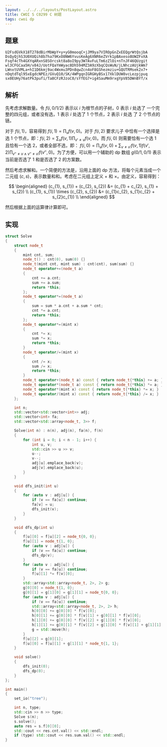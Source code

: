 ```yaml
---
layout: ../../../layouts/PostLayout.astro
title: CWOI S C0299 C 树题
tags: cwoi dp
---
```


## 题意

```
U2FsdGVkX18T278dBirMbWpY+y+yG0mooqC+jJM9ya7VIROpGnZxEEQgrWtQsjbA
DsQyQjhS3U0XUQih8b7ha79KxO8NW6YvusKeAg6XNR6eZVrk1pBAxeso8UWZFvXA
Fsqf4cTh4GXYqARxnS8SOrcskt8a8oI9py3W7AvFuLTm6zZlOi+nTnJF46QUzgit
wl3CFGCaa5H/v84J/UotFQaYmWyac8Dh594MZ3A9zXbqCQsWuN/jLNhczAUjkWm7
LWnxtUVMLa+hI1D6kmj9ac4Wxmu3PDn8qwZcn4oF8GShezmziu+GQUTRMsek2x7+
nDqtdTql95xEgdcNPEz/GVuQ10/SK/4WPgqnIGRGHyBSx17XklDUW8vcLezpjpuq
sx0EUHy76atPk3pufi/Ta8CFzRJzoC0/sYfEG7+ig4SauMm9rxgYpV85DWnBYf/x
```

## 解析

先考虑求解数量。令 $f(i, 0/1/2)$ 表示以 $i$ 为根节点的子树，$0$ 表示 $i$ 处选了
一个完整的四元组，或者没有选，$1$ 表示 $i$ 处选了 $1$ 个节点，$2$ 表示 $i$ 处选
了 $2$ 个节点的链。

对于 $f(i, 1)$，容易得到 $f(i, 1) = \prod_{v} f(v, 0)$。对于 $f(i, 2)$ 要求儿子
中恰有一个选择是选 $1$ 个节点，即：$f(i, 2) = \sum_{v} f(v, 1) \prod_{v' \ne v}
f(v, 0)$。而 $f(i, 0)$ 则需要恰有一个选 $1$ 且恰有一个选 $2$，或者全部不选，即：
$f(i, 0) = \prod_{v} f(v, 0) + \sum_{v \ne v'} f(v, 1)f(v', 2) \prod_{v'' \ne v
\land v'' \ne v'} f(v'', 0)$。为了方便，可以用一个辅助的 dp 数组 $g(0/1,
0/1)$ 表示当前是否选了 1 和是否选了 2 的方案数。

然后考虑求解和。一个简便的方法是，沿用上面的 dp 方法，将每个元素当成一个二元组
$(c, s)$，表示数量和和。考虑在二元组上定义 $+$ 和 $\times$。由定义，容易得到：

$$
\begin{aligned}
(c_{1}, s_{1}) + (c_{2}, s_{2})      &= (c_{1} + c_{2}, s_{1} + s_{2}) \\
(c_{1}, s_{1}) \times (c_{2}, s_{2}) &= (c_{1}c_{2}, s_{1}c_{2}  + s_{2}c_{1}) \\
\end{aligned}
$$

然后根据上面的运算律计算即可。

## 实现

```cpp
struct Solve
{
	struct node_t
	{
		mint cnt, sum;
		node_t() : cnt(0), sum(0) {}
		node_t(mint cnt, mint sum) : cnt(cnt), sum(sum) {}
		node_t operator+=(node_t a) 
		{
			cnt += a.cnt;
			sum += a.sum;
			return *this;
		};
		node_t operator*=(node_t a) 
		{
			sum = sum * a.cnt + a.sum * cnt;
			cnt *= a.cnt;
			return *this;
		};
		node_t operator*=(mint x)
		{
			cnt *= x;
			sum *= x;
			return *this;
		}
		node_t operator/=(mint x)
		{
			cnt /= x;
			sum /= x;
			return *this;
		}
		node_t operator+(node_t a) const { return node_t{*this} += a; }
		node_t operator*(node_t a) const { return node_t{*this} *= a; }
		node_t operator*(mint x) const { return node_t{*this} *= x; }
		node_t operator/(mint x) const { return node_t{*this} /= x; }
	};

	int n;
	std::vector<std::vector<int>> adj;
	std::vector<int> fa;
	std::vector<std::array<node_t, 3>> f;

	Solve(int n) : n(n), adj(n), fa(n), f(n)
	{
		for (int i = 0; i < n - 1; i++) {
			int u, v;
			std::cin >> u >> v;
			u--;
			v--;
			adj[u].emplace_back(v);
			adj[v].emplace_back(u);
		}
	}

	void dfs_init(int u)
	{
		for (auto v : adj[u]) {
			if (v == fa[u]) continue;
			fa[v] = u;
			dfs_init(v);
		}
	}

	void dfs_dp(int u)
	{
		f[u][0] = f[u][2] = node_t{0, 0};
		f[u][1] = node_t{1, 0};
		for (auto v : adj[u]) {
			if (v == fa[u]) continue;
			dfs_dp(v);
		}
		for (auto v : adj[u]) {
			if (v == fa[u]) continue;
			f[u][1] *= f[v][0];
		}
		std::array<std::array<node_t, 2>, 2> g;
		g[0][0] = node_t{1, 0};
		g[0][1] = g[1][0] = g[1][1] = node_t{0, 0};
		for (auto v : adj[u]) {
			if (v == fa[u]) continue;
			std::array<std::array<node_t, 2>, 2> h;
			h[0][0] += g[0][0] * f[v][0];
			h[0][1] += g[0][0] * f[v][1] + g[0][1] * f[v][0];
			h[1][0] += g[0][0] * f[v][2] + g[1][0] * f[v][0];
			h[1][1] += g[0][1] * f[v][2] + g[1][0] * f[v][1] + g[1][1] * f[v][0];
			g = std::move(h);
		}
		f[u][2] = g[0][1];
		f[u][0] = f[u][1] + g[1][1] * node_t{1, 1};
	}

	void solve()
	{
		dfs_init(0);
		dfs_dp(0);
	}
};

int main()
{
	set_io("tree");

	int n, type;
	std::cin >> n >> type;
	Solve s(n);
	s.solve();
	auto res = s.f[0][0];
	std::cout << res.cnt.val() << std::endl;
	if (type) std::cout << res.sum.val() << std::endl;
}
```
